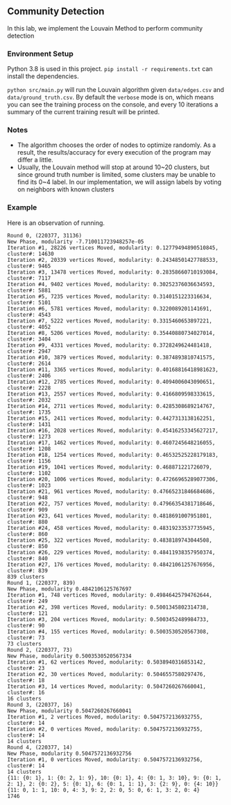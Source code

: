 
## Community Detection

In this lab, we implement the Louvain Method to perform community detection

### Environment Setup

Python 3.8 is used in this project. `pip install -r requirements.txt` can install the dependencies.

`python src/main.py` will run the Louvain algorithm given `data/edges.csv` and `data/ground_truth.csv`. By default the `verbose` mode is on, which means you can see the training process on the console, and every 10 iterations a summary of the current training result will be printed.

### Notes

- The algorithm chooses the order of nodes to optimize randomly. As a result, the results/accuracy for every execution of the program may differ a little.
- Usually, the Louvain method will stop at around 10~20 clusters, but since ground truth number is limited, some clusters may be unable to find its 0~4 label. In our implementation, we will assign labels by voting on neighbors with known clusters

### Example

Here is an observation of running.

```
Round 0, (220377, 31136)
New Phase, modularity -7.710011723948257e-05
Iteration #1, 28226 vertices Moved, modularity: 0.12779494890510845, cluster#: 14630
Iteration #2, 20339 vertices Moved, modularity: 0.24348501427788533, cluster#: 9465
Iteration #3, 13478 vertices Moved, modularity: 0.28358660710193084, cluster#: 7117
Iteration #4, 9402 vertices Moved, modularity: 0.30252376036634593, cluster#: 5881
Iteration #5, 7235 vertices Moved, modularity: 0.3140151223316634, cluster#: 5101
Iteration #6, 5781 vertices Moved, modularity: 0.3220089201141691, cluster#: 4543
Iteration #7, 5222 vertices Moved, modularity: 0.3315460653897221, cluster#: 4052
Iteration #8, 5206 vertices Moved, modularity: 0.35440880734027014, cluster#: 3404
Iteration #9, 4331 vertices Moved, modularity: 0.3728249624481418, cluster#: 2947
Iteration #10, 3879 vertices Moved, modularity: 0.3874893810741575, cluster#: 2614
Iteration #11, 3365 vertices Moved, modularity: 0.40168816418981623, cluster#: 2406
Iteration #12, 2785 vertices Moved, modularity: 0.4094006043090651, cluster#: 2228
Iteration #13, 2557 vertices Moved, modularity: 0.4166809598333615, cluster#: 2032
Iteration #14, 2711 vertices Moved, modularity: 0.4285308689214767, cluster#: 1735
Iteration #15, 2411 vertices Moved, modularity: 0.4427313138162251, cluster#: 1431
Iteration #16, 2028 vertices Moved, modularity: 0.45416253345627217, cluster#: 1273
Iteration #17, 1462 vertices Moved, modularity: 0.4607245648216055, cluster#: 1208
Iteration #18, 1254 vertices Moved, modularity: 0.46532525228179183, cluster#: 1156
Iteration #19, 1041 vertices Moved, modularity: 0.468871221726079, cluster#: 1102
Iteration #20, 1006 vertices Moved, modularity: 0.47266965289077306, cluster#: 1023
Iteration #21, 961 vertices Moved, modularity: 0.47665231846684686, cluster#: 948
Iteration #22, 757 vertices Moved, modularity: 0.47966354381718646, cluster#: 909
Iteration #23, 641 vertices Moved, modularity: 0.4818691007951801, cluster#: 880
Iteration #24, 458 vertices Moved, modularity: 0.48319233537735945, cluster#: 860
Iteration #25, 322 vertices Moved, modularity: 0.4838189743044508, cluster#: 850
Iteration #26, 229 vertices Moved, modularity: 0.48411938357950374, cluster#: 840
Iteration #27, 176 vertices Moved, modularity: 0.48421061257676956, cluster#: 839
839 clusters
Round 1, (220377, 839)
New Phase, modularity 0.4842106125767697
Iteration #1, 748 vertices Moved, modularity: 0.49846425794762644, cluster#: 249
Iteration #2, 398 vertices Moved, modularity: 0.5001345802314738, cluster#: 121
Iteration #3, 204 vertices Moved, modularity: 0.5003452489984733, cluster#: 90
Iteration #4, 155 vertices Moved, modularity: 0.5003530520567308, cluster#: 73
73 clusters
Round 2, (220377, 73)
New Phase, modularity 0.5003530520567334
Iteration #1, 62 vertices Moved, modularity: 0.5038940316853142, cluster#: 23
Iteration #2, 30 vertices Moved, modularity: 0.5046557580297476, cluster#: 18
Iteration #3, 14 vertices Moved, modularity: 0.5047260267660041, cluster#: 16
16 clusters
Round 3, (220377, 16)
New Phase, modularity 0.5047260267660041
Iteration #1, 2 vertices Moved, modularity: 0.5047572136932755, cluster#: 14
Iteration #2, 0 vertices Moved, modularity: 0.5047572136932755, cluster#: 14
14 clusters
Round 4, (220377, 14)
New Phase, modularity 0.5047572136932756
Iteration #1, 0 vertices Moved, modularity: 0.5047572136932756, cluster#: 14
14 clusters
{11: {0: 1}, 1: {0: 2, 1: 9}, 10: {0: 1}, 4: {0: 1, 3: 10}, 9: {0: 1, 2: 1}, 2: {0: 2}, 5: {0: 1}, 6: {0: 1, 1: 1}, 3: {2: 9}, 0: {4: 10}}
{11: 0, 1: 1, 10: 0, 4: 3, 9: 2, 2: 0, 5: 0, 6: 1, 3: 2, 0: 4}
1746
```